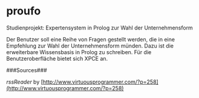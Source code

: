 proufo
======

Studienprojekt: Expertensystem in Prolog zur Wahl der Unternehmensform

Der Benutzer soll eine Reihe von Fragen gestellt werden, die in eine Empfehlung zur Wahl der Unternehmensform münden.
Dazu ist die erweiterbare Wissensbasis in Prolog zu schreiben.
Für die Benutzeroberfläche bietet sich XPCE an.

###Sources###

*rssReader* by [http://www.virtuousprogrammer.com/?p=258](http://www.virtuousprogrammer.com/?p=258)
